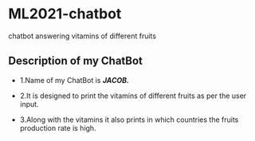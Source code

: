 # ML2021-chatbot
chatbot answering vitamins of different fruits

## Description of my ChatBot

   - 1.Name of my ChatBot is  _**JACOB.**_
     
   - 2.It is designed to print the vitamins of different fruits as per the user input.
   
   - 3.Along with the vitamins it also prints in which countries the fruits production rate is high.
